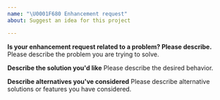 ```yaml
---
name: "\U0001F680 Enhancement request"
about: Suggest an idea for this project

---
```


<!--
Thank you for suggesting an idea to make homeserver better.

Please fill in as much of the template below as you're able.
-->

**Is your enhancement request related to a problem? Please describe.**
Please describe the problem you are trying to solve.

**Describe the solution you'd like**
Please describe the desired behavior.

**Describe alternatives you've considered**
Please describe alternative solutions or features you have considered.